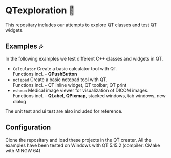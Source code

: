 # QTexploration :star2:
This repositary includes our attempts to explore QT classes and test QT widgets. <br/>

## Examples :notes:
In the following examples we test different C++ classes and widgets in QT. <br/>
* `Calculator` Create a basic calculator tool with QT.<br/>
Functions incl. - **QPushButton** <br/>
* `notepad` Create a basic notepad tool with QT. <br/>
Functions incl. - QT inline widget, QT toolbar, QT print <br/>
* `eshmun` Medical image viewer for visualization of DICOM images. <br/>
Functions incl. - **QLabel**, **QPixmap**, stacked windows, tab windows, new dialog <br/>

The unit test and ui test are also included for reference.<br/>

## Configuration
Clone the repositary and load these projects in the QT creater. All the examples have been tested on Windows with QT 5.15.2 (compiler: CMake with MINGW 64)<br/>
